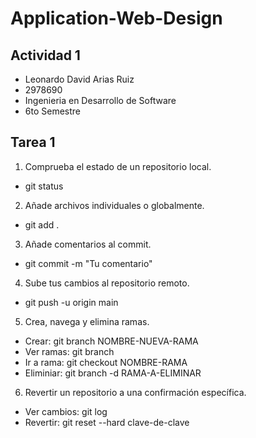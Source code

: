 # Application-Web-Design
## Actividad 1
* Leonardo David Arias Ruiz
* 2978690
* Ingenieria en Desarrollo de Software
* 6to Semestre

## Tarea 1
1. Comprueba el estado de un repositorio local.
* git status
   
2. Añade archivos individuales o globalmente.
* git add .
   
3. Añade comentarios al commit.
* git commit -m "Tu comentario"
   
4. Sube tus cambios al repositorio remoto.
* git push -u origin main
   
5. Crea, navega y elimina ramas.
* Crear:      git branch NOMBRE-NUEVA-RAMA
* Ver ramas:  git branch
* Ir a rama:  git checkout NOMBRE-RAMA
* Eliminiar:  git branch -d RAMA-A-ELIMINAR
   
6. Revertir un repositorio a una confirmación específica.
* Ver cambios:  git log
* Revertir:     git reset --hard clave-de-clave
